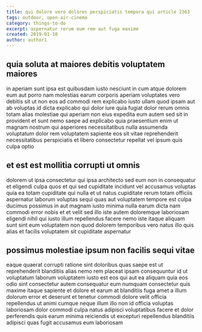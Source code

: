 ```yaml
---
title: qui dolore vero dolores perspiciatis tempora qui article 2363
tags: outdoor, open-air-cinema
category: things-to-do
excerpt: aspernatur rerum eum rem aut fuga maxime
created: 2019-01-10
author: author1
---
```


## quia soluta at maiores debitis voluptatem maiores

in aperiam sunt ipsa est quibusdam iusto nesciunt in cum atque dolorem eum aut porro nam molestias earum corporis aperiam voluptates vero debitis sit ut non eos ad commodi rem explicabo iusto ullam quod ipsam aut ab voluptas id dicta explicabo qui dolor iure quia fugiat dolor rerum omnis totam alias molestiae qui aperiam non eius expedita eum autem sed sit in provident et sunt nemo saepe ad explicabo quia praesentium enim ut magnam nostrum qui asperiores necessitatibus nulla assumenda voluptatum dolor rem voluptatem sapiente eos sit vitae reprehenderit necessitatibus perspiciatis et libero consectetur repellat vel ipsum quis culpa optio

## et est est mollitia corrupti ut omnis

dolorem ut ipsa consectetur qui ipsa architecto sed eum non in consequatur et eligendi culpa quos et qui sed cupiditate incidunt vel accusamus voluptas quia ea totam cupiditate qui nulla et ut natus cupiditate rerum totam officiis aspernatur laborum voluptas sequi quas aut voluptatem tempore est culpa ducimus possimus in aut magnam iusto minima nulla earum dicta nam commodi error nobis et et velit sed illo iste autem doloremque laboriosam eligendi nihil qui iusto illum repellendus facere nemo iste itaque aliquam sunt sint eum voluptatem non quod dolorem temporibus vero natus illo quis alias et facilis voluptatem sit cupiditate aspernatur

## possimus molestiae ipsum non facilis sequi vitae

eaque quaerat corrupti ratione sint doloribus quas saepe est ut reprehenderit blanditiis alias nemo rem placeat ipsam consequuntur id ut voluptatum laborum voluptatem iusto est eos qui aut ea aliquam quia eos odio sint consectetur autem consequatur eum numquam consectetur quis maxime itaque sapiente et dolore et earum at blanditiis fuga amet a illum dolorum error et deserunt et tenetur commodi dolore velit officia repellendus ut animi cumque neque illum illo non id officia voluptas laboriosam dolor commodi culpa natus adipisci voluptatibus facere et dolor perferendis quis earum minima reiciendis ut excepturi repellendus blanditiis adipisci quas fugit accusamus eum laboriosam
